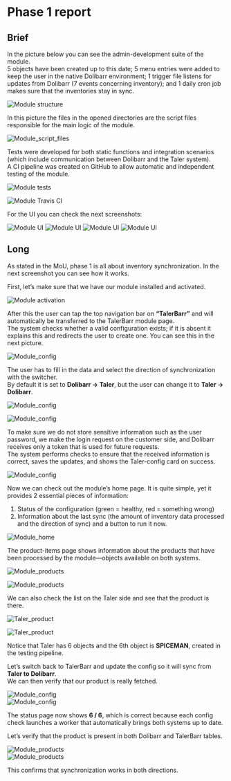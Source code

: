 # Phase 1 report

## Brief

In the picture below you can see the admin-development suite of the module.  
5 objects have been created up to this date; 5 menu entries were added to keep the user in the native Dolibarr environment; 1 trigger file listens for updates from Dolibarr (7 events concerning inventory); and 1 daily cron job makes sure that the inventories stay in sync.

![Module structure](./img/p1_img14.png)

In this picture the files in the opened directories are the script files responsible for the main logic of the module.

![Module_script_files](./img/p1_img18.png)

Tests were developed for both static functions and integration scenarios (which include communication between Dolibarr and the Taler system).  
A CI pipeline was created on GitHub to allow automatic and independent testing of the module.

![Module tests](./img/p1_img15.png)

![Module Travis CI](./img/p1_img16.png)

For the UI you can check the next screenshots:

![Module UI](./img/p1_img19.png)
![Module UI](./img/p1_img20.png)
![Module UI](./img/p1_img21.png)
![Module UI](./img/p1_img22.png)

## Long

As stated in the MoU, phase 1 is all about inventory synchronization. In the next screenshot you can see how it works.

First, let’s make sure that we have our module installed and activated.

![Module activation](./img/p1_img1.png)

After this the user can tap the top navigation bar on **“TalerBarr”** and will automatically be transferred to the TalerBarr module page.  
The system checks whether a valid configuration exists; if it is absent it explains this and redirects the user to create one. You can see this in the next picture.

![Module_config](./img/p1_img2.png)

The user has to fill in the data and select the direction of synchronization with the switcher.  
By default it is set to **Dolibarr → Taler**, but the user can change it to **Taler → Dolibarr**.

![Module_config](./img/p1_img3.png)

![Module_config](./img/p1_img4.png)

To make sure we do not store sensitive information such as the user password, we make the login request on the customer side, and Dolibarr receives only a token that is used for future requests.  
The system performs checks to ensure that the received information is correct, saves the updates, and shows the Taler-config card on success.

![Module_config](./img/p1_img5.png)

Now we can check out the module’s home page. It is quite simple, yet it provides 2 essential pieces of information:

1. Status of the configuration (green = healthy, red = something wrong)  
2. Information about the last sync (the amount of inventory data processed and the direction of sync) and a button to run it now.

![Module_home](./img/p1_img6.png)

The product-items page shows information about the products that have been processed by the module—objects available on both systems.

![Module_products](./img/p1_img7.png)

![Module_products](./img/p1_img8.png)

We can also check the list on the Taler side and see that the product is there.

![Taler_product](./img/p1_img9.png)

![Taler_product](./img/p1_img10.png)

Notice that Taler has 6 objects and the 6th object is **SPICEMAN**, created in the testing pipeline.

Let’s switch back to TalerBarr and update the config so it will sync from **Taler to Dolibarr**.  
We can then verify that our product is really fetched.

![Module_config](./img/p1_img11.png)  
![Module_config](./img/p1_img12.png)

The status page now shows **6 / 6**, which is correct because each config check launches a worker that automatically brings both systems up to date.

Let’s verify that the product is present in both Dolibarr and TalerBarr tables.

![Module_products](./img/p1_img13.png)  
![Module_products](./img/p1_img23.png)

This confirms that synchronization works in both directions.

